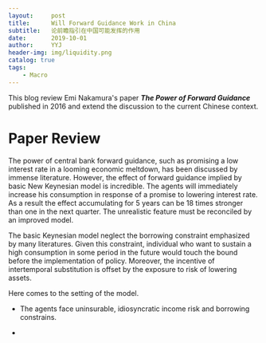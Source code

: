 ```yaml
---
layout:     post
title:      Will Forward Guidance Work in China
subtitle:   论前瞻指引在中国可能发挥的作用
date:       2019-10-01
author:     YYJ
header-img: img/liquidity.png
catalog: true
tags:
    - Macro
---
```


This blog review Emi Nakamura's paper ***The Power of Forward Guidance*** published in 2016 and extend the discussion to the current Chinese context.

# Paper Review

The power of central bank forward guidance, such as promising a low interest rate in a looming economic meltdown, has been discussed by immense literature. However, the effect of forward guidance implied by basic New Keynesian model is incredible. The agents will immediately increase his consumption in response of a promise to lowering interest rate. As a result the effect accumulating for 5 years can be 18 times stronger than one in the next quarter. The unrealistic feature must be reconciled by an improved model.

The basic Keynesian model neglect the borrowing constraint emphasized by many literatures. Given this constraint, individual who want to sustain a high consumption in some period in the future would touch the bound before the implementation of policy. Moreover, the incentive of intertemporal substitution is offset by the exposure to risk of lowering assets.



Here comes to the setting of the model.

- The agents face uninsurable, idiosyncratic income risk and borrowing constrains.

- 



